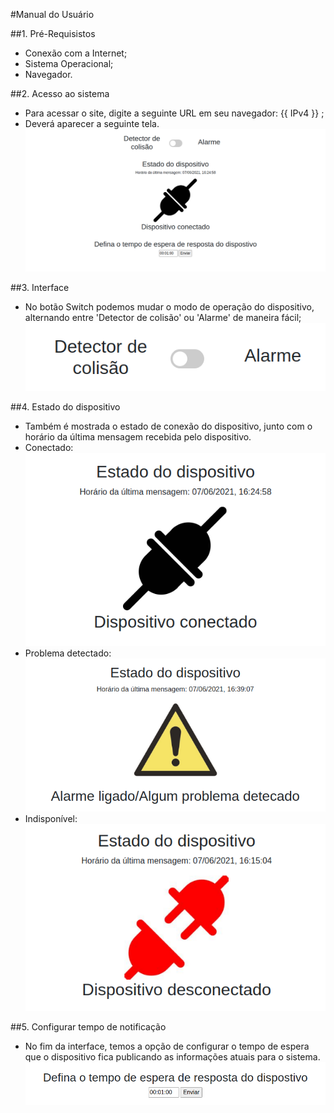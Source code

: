 #Manual do Usuário

##1. Pré-Requisistos
- Conexão com a Internet;
- Sistema Operacional;
- Navegador.

##2. Acesso ao sistema
- Para acessar o site, digite a seguinte URL em seu navegador: {{ IPv4 }} ;
- Deverá aparecer a seguinte tela.
![Alt Text](img/Inicial.png)

##3. Interface
- No botão Switch podemos mudar o modo de operação do dispositivo, alternando entre 'Detector de colisão' ou 'Alarme' de maneira fácil;
![Alt Text](img/Switch.png)

##4. Estado do dispositivo
- Também é mostrada o estado de conexão do dispositivo, junto com o horário da última mensagem recebida pelo dispositivo.
- Conectado:<br>
![Alt Text](img/Estado.png)
- Problema detectado:<br>
![Alt Text](img/Alarme.png)
- Indisponível:<br>
![Alt Text](img/Indisponivel.png)

##5. Configurar tempo de notificação
- No fim da interface, temos a opção de configurar o tempo de espera que o dispositivo fica publicando as informações atuais para o sistema.
![Alt Text](img/Tempo.png)
